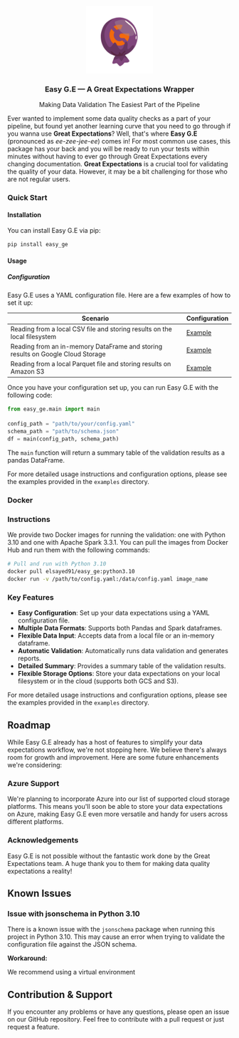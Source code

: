<a name="readme-top"></a>



<br />
<div align="center">
  <a href="">
    <img src="images/gewrap.png" alt="Logo" width="150" height="150">
  </a>

  <h3 align="center">Easy G.E — A Great Expectations Wrapper</h3> 
    <p align="center">Making Data Validation The Easiest Part of the Pipeline</p>
  <!-- <img src="https://img.shields.io/badge/build-passing-brightgreen"> <img src="https://img.shields.io/badge/license-MIT-blue"> -->

</div>



Ever wanted to implement some data quality checks as a part of your pipeline, but found yet another learning curve that you need to go through if you wanna use **Great Expectations**? Well, that's where **Easy G.E** (pronounced as _ee-zee-jee-ee_) comes in! For most common use cases, this package has your back and you will be ready to run your tests within minutes without having to ever go through Great Expectations every changing documentation.
**Great Expectations** is a crucial tool for validating the quality of your data. However, it may be a bit challenging for those who are not regular users. 


### Quick Start

#### Installation

You can install Easy G.E via pip:

```bash
pip install easy_ge
```

#### Usage

##### Configuration

Easy G.E uses a YAML configuration file. Here are a few examples of how to set it up:

| Scenario | Configuration |
|----------|---------------|
| Reading from a local CSV file and storing results on the local filesystem | [Example](examples/file_on_local_filesystem_config.yaml) |
| Reading from an in-memory DataFrame and storing results on Google Cloud Storage | [Example](examples/in_memory_save_to_gcs_config.yaml) |
| Reading from a local Parquet file and storing results on Amazon S3 | [Example](examples/local_file_to_s3_config.yaml) |


Once you have your configuration set up, you can run Easy G.E with the following code:

```python
from easy_ge.main import main

config_path = "path/to/your/config.yaml"
schema_path = "path/to/schema.json"
df = main(config_path, schema_path)
```

The `main` function will return a summary table of the validation results as a pandas DataFrame.

For more detailed usage instructions and configuration options, please see the examples provided in the `examples` directory.
### Docker

### Instructions

We provide two Docker images for running the validation: one with Python 3.10 and one with Apache Spark 3.3.1. You can pull the images from Docker Hub and run them with the following commands:

```bash
# Pull and run with Python 3.10
docker pull elsayed91/easy_ge:python3.10
docker run -v /path/to/config.yaml:/data/config.yaml image_name
```

### Key Features

-   **Easy Configuration**: Set up your data expectations using a YAML configuration file.
-   **Multiple Data Formats**: Supports both Pandas and Spark dataframes.
-   **Flexible Data Input**: Accepts data from a local file or an in-memory dataframe.
-   **Automatic Validation**: Automatically runs data validation and generates reports.
-   **Detailed Summary**: Provides a summary table of the validation results.
-   **Flexible Storage Options**: Store your data expectations on your local filesystem or in the cloud (supports both GCS and S3).

For more detailed usage instructions and configuration options, please see the examples provided in the `examples` directory.

## Roadmap

While Easy G.E already has a host of features to simplify your data expectations workflow, we're not stopping here. We believe there's always room for growth and improvement. Here are some future enhancements we're considering:

### Azure Support

We're planning to incorporate Azure into our list of supported cloud storage platforms. This means you'll soon be able to store your data expectations on Azure, making Easy G.E even more versatile and handy for users across different platforms.


### Acknowledgements

Easy G.E is not possible without the fantastic work done by the Great Expectations team. A huge thank you to them for making data quality expectations a reality!

## Known Issues

### Issue with jsonschema in Python 3.10

There is a known issue with the `jsonschema` package when running this project in Python 3.10. This may cause an error when trying to validate the configuration file against the JSON schema.

**Workaround:**

We recommend using a virtual environment

## Contribution & Support

If you encounter any problems or have any questions, please open an issue on our GitHub repository.
Feel free to contribute with a pull request or just request a feature.

